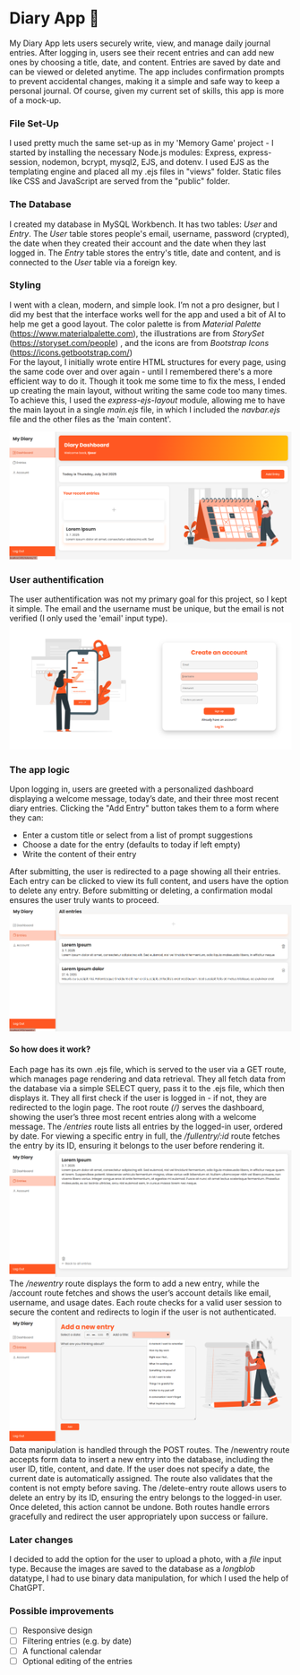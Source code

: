 # Diary App 📖
My Diary App lets users securely write, view, and manage daily journal entries. After logging in, users see their recent entries and can add new ones by choosing a title, date, and content. Entries are saved by date and can be viewed or deleted anytime. The app includes confirmation prompts to prevent accidental changes, making it a simple and safe way to keep a personal journal. Of course, given my current set of skills, this app is more of a mock-up.

### File Set-Up
I used pretty much the same set-up as in my 'Memory Game' project - I started by installing the necessary Node.js modules: Express, express-session, nodemon, bcrypt, mysql2, EJS, and dotenv. I used EJS as the templating engine and placed all my .ejs files in "views" folder. Static files like CSS and JavaScript are served from the "public" folder. 

### The Database
I created my database in MySQL Workbench. It has two tables: *User* and *Entry*.
The *User* table stores people's email, username, password (crypted), the date when they created their account and the date when they last logged in.
The *Entry* table stores the entry's title, date and content, and is connected to the *User* table via a foreign key.

### Styling
I went with a clean, modern, and simple look. I’m not a pro designer, but I did my best that the interface works well for the app and used a bit of AI to help me get a good layout.
The color palette is from *Material Palette* (https://www.materialpalette.com), the illustrations are from *StorySet* (https://storyset.com/people) , and the icons are from *Bootstrap Icons* (https://icons.getbootstrap.com/)  
For the layout, I initially wrote entire HTML structures for every page, using the same code over and over again - until I remembered there's a more efficient way to do it. Though it took me some time to fix the mess, I ended up creating the main layout, without writing the same code too many times. To achieve this, I used the *express-ejs-layout* module, allowing me to have the main layout in a single *main.ejs* file, in which I included the *navbar.ejs* file and the other files as the 'main content'.

![Screenshot of the project interface](assets/screenshot3.png)

### User authentification
The user authentification was not my primary goal for this project, so I kept it simple. The email and the username must be unique, but the email is not verified (I only used the 'email' input type).
![Screenshot of the project interface](assets/screenshot1.png)

### The app logic
Upon logging in, users are greeted with a personalized dashboard displaying a welcome message, today’s date, and their three most recent diary entries.
Clicking the "Add Entry" button takes them to a form where they can:
- Enter a custom title or select from a list of prompt suggestions
- Choose a date for the entry (defaults to today if left empty)
- Write the content of their entry
    
After submitting, the user is redirected to a page showing all their entries. Each entry can be clicked to view its full content, and users have the option to delete any entry. Before submitting or deleting, a confirmation modal ensures the user truly wants to proceed.
![Screenshot of the project interface](assets/screenshot5.png) 
#### So how does it work?
Each page has its own .ejs file, which is served to the user via a GET route, which manages page rendering and data retrieval. They all fetch data from the database via a simple SELECT query, pass it to the .ejs file, which then displays it. They all first check if the user is logged in - if not, they are redirected to the login page.
The root route *(/)* serves the dashboard, showing the user’s three most recent entries along with a welcome message. The */entries* route lists all entries by the logged-in user, ordered by date. For viewing a specific entry in full, the */fullentry/:id* route fetches the entry by its ID, ensuring it belongs to the user before rendering it.   
![Screenshot of the project interface](assets/screenshot4.png)
The */newentry* route displays the form to add a new entry, while the /account route fetches and shows the user’s account details like email, username, and usage dates. Each route checks for a valid user session to secure the content and redirects to login if the user is not authenticated.
![Screenshot of the project interface](assets/screenshot6.png)
Data manipulation is handled through the POST routes. The /newentry route accepts form data to insert a new entry into the database, including the user ID, title, content, and date. If the user does not specify a date, the current date is automatically assigned. The route also validates that the content is not empty before saving. The /delete-entry route allows users to delete an entry by its ID, ensuring the entry belongs to the logged-in user. Once deleted, this action cannot be undone. Both routes handle errors gracefully and redirect the user appropriately upon success or failure.

### Later changes
I decided to add the option for the user to upload a photo, with a *file* input type. Because the images are saved to the database as a *longblob* datatype, I had to use binary data manipulation, for which I used the help of ChatGPT.

### Possible improvements
- [ ] Responsive design
- [ ] Filtering entries (e.g. by date)
- [ ] A functional calendar
- [ ] Optional editing of the entries
